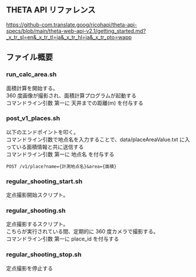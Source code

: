 ## THETA API リファレンス

https://github-com.translate.goog/ricohapi/theta-api-specs/blob/main/theta-web-api-v2.1/getting_started.md?_x_tr_sl=en&_x_tr_tl=ja&_x_tr_hl=ja&_x_tr_pto=wapp

## ファイル概要

### run_calc_area.sh

面積計算を開始する。  
360 度画像が撮影され、面積計算プログラムが起動する  
コマンドライン引数 第一に 天井までの距離(m) を付与する

### post_v1_places.sh

以下のエンドポイントを叩く。  
コマンドライン引数で地点名を入力することで、data/placeAreaValue.txt に入っている面積情報と共に送信する  
コマンドライン引数 第一に 地点名 を付与する

```
POST /v1/place?name={計測地点名}&area={面積}
```

### regular_shooting_start.sh

定点撮影開始スクリプト。

### regular_shooting.sh

定点撮影するスクリプト。  
こちらが実行されている間、定期的に 360 度カメラで撮影する。  
コマンドライン引数 第一に place_id を付与する

### regular_shooting_stop.sh

定点撮影を停止する
